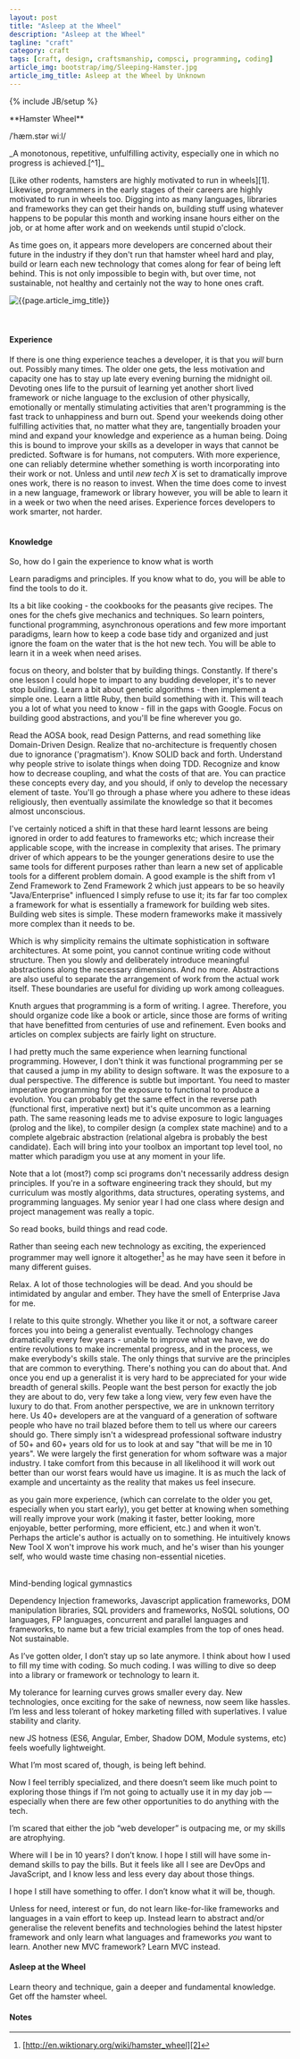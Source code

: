 ```yaml
---
layout: post
title: "Asleep at the Wheel"
description: "Asleep at the Wheel"
tagline: "craft"
category: craft
tags: [craft, design, craftsmanship, compsci, programming, coding]
article_img: bootstrap/img/Sleeping-Hamster.jpg
article_img_title: Asleep at the Wheel by Unknown
---
```

{% include JB/setup %}
<div class="intro">
<div class="intro-txt">
<span markdown="span">
**Hamster Wheel**
</span>

/ˈhæm.stər wiːl/ 

<p>
<span markdown="span">_A monotonous, repetitive, unfulfilling activity, especially one in which no progress is achieved.[^1]_</span>
</p>

<p>
<span markdown="span">[Like other rodents, hamsters are highly motivated to run in wheels][1].</span> Likewise, programmers in the early stages of their careers are highly motivated to run in wheels too. Digging into as many languages, libraries and frameworks they can get their hands on, building stuff using whatever happens to be popular this month and working insane hours either on the job, or at home after work and on weekends until stupid o'clock. 
</p>

<p>
As time goes on, it appears more developers are concerned about their future in the industry if they don't run that hamster wheel hard and play, build or learn each new technology that comes along for fear of being left behind. This is not only impossible to begin with, but over time, not sustainable, not healthy and certainly not the way to hone ones craft.
</p>

</div>
<div class="intro-img-border">
<div class="intro-img-bevel">
<div class="intro-img">
<img class="article-image" title="{{page.article_img_title}}" src="{{ASSET_PATH}}/{{page.article_img}}"/>
</div>
</div>
</div>
</div>
<br/>
<br/>

#### Experience 
If there is one thing experience teaches a developer, it is that you _will_ burn out. Possibly many times. The older one gets, the less motivation and capacity one has to stay up late every evening burning the midnight oil. Devoting ones life to the pursuit of learning yet another short lived framework or niche language to the exclusion of other physically, emotionally or mentally stimulating activities that aren't programming is the fast track to unhappiness and burn out. Spend your weekends doing other fulfilling activities that, no matter what they are, tangentially broaden your mind and expand your knowledge and experience as a human being. Doing this is bound to improve your skills as a developer in ways that cannot be predicted. Software is for humans, not computers. With more experience, one can reliably determine whether something is worth incorporating into their work or not. Unless and until _new tech X_ is set to dramatically improve ones work, there is no reason to invest. When the time does come to invest in a new language, framework or library however, you will be able to learn it in a week or two when the need arises. Experience forces developers to work smarter, not harder.
<br/>
<br/>

#### Knowledge
So, how do I gain the experience to know what is worth

Learn paradigms and principles. If you know what to do, you will be able to find the tools to do it.

Its a bit like cooking - the cookbooks for the peasants give recipes. The ones for the chefs give mechanics and techniques.
So learn pointers, functional programming, asynchronous operations and few more important paradigms, learn how to keep a code base tidy and organized and just ignore the foam on the water that is the hot new tech. You will be able to learn it in a week when need arises.

focus on theory, and bolster that by building things. Constantly. If there's one lesson I could hope to impart to any budding developer, it's to never stop building. Learn a bit about genetic algorithms - then implement a simple one. Learn a little Ruby, then build something with it. This will teach you a lot of what you need to know - fill in the gaps with Google. Focus on building good abstractions, and you'll be fine wherever you go.



Read the AOSA book, read Design Patterns, and read something like Domain-Driven Design. Realize that no-architecture is frequently chosen due to ignorance ('pragmatism'). Know SOLID back and forth. Understand why people strive to isolate things when doing TDD. Recognize and know how to decrease coupling, and what the costs of that are. You can practice these concepts every day, and you should, if only to develop the necessary element of taste.
You'll go through a phase where you adhere to these ideas religiously, then eventually assimilate the knowledge so that it becomes almost unconscious.

I've certainly noticed a shift in that these hard learnt lessons are being ignored in order to add features to frameworks etc; which increase their applicable scope, with the increase in complexity that arises. The primary driver of which appears to be the younger generations desire to use the same tools for different purposes rather than learn a new set of applicable tools for a different problem domain. A good example is the shift from v1 Zend Framework to Zend Framework 2 which just appears to be so heavily "Java/Enterprise" influenced I simply refuse to use it; its far far too complex a framework for what is essentially a framework for building web sites. Building web sites is simple. These modern frameworks make it massively more complex than it needs to be.

Which is why simplicity remains the ultimate sophistication in software architectures. At some point, you cannot continue writing code without structure. Then you slowly and deliberately introduce meaningful abstractions along the necessary dimensions.
And no more.
Abstractions are also useful to separate the arrangement of work from the actual work itself. These boundaries are useful for dividing up work among colleagues.

Knuth argues that programming is a form of writing. I agree. Therefore, you should organize code like a book or article, since those are forms of writing that have benefitted from centuries of use and refinement.
Even books and articles on complex subjects are fairly light on structure.

I had pretty much the same experience when learning functional programming. However, I don't think it was functional programming per se that caused a jump in my ability to design  software. It was the exposure to a dual perspective.
The difference is subtle but important. You need to master imperative programming for the exposure to functional to produce a  evolution. You can probably get the same effect in the reverse path (functional first, imperative next) but it's quite uncommon as a learning path.
The same reasoning leads me to advise exposure to logic languages (prolog and the like), to compiler design (a complex state machine) and to a complete algebraic abstraction (relational algebra is probably the best candidate). Each will bring into your toolbox an important top level tool, no matter which paradigm you use at any moment in your life.


Note that a lot (most?) comp sci programs don't necessarily address design principles. If you're in a software engineering track they should, but my curriculum was mostly algorithms, data structures, operating systems, and programming languages. My senior year I had one class where design and project management was really a topic.



So read books, build things and read code.






Rather than seeing each new technology as exciting, the experienced programmer may well ignore it altogether[^1] as he may have seen it before in many different guises.



Relax. A lot of those technologies will be dead. And you should be intimidated by angular and ember. They have the smell of Enterprise Java for me.




I relate to this quite strongly. Whether you like it or not, a software career forces you into being a generalist eventually. Technology changes dramatically every few years - unable to improve what we have, we do entire revolutions to make incremental progress, and in the process, we make everybody's skills stale. The only things that survive are the principles that are common to everything. There's nothing you can do about that. And once you end up a generalist it is very hard to be appreciated for your wide breadth of general skills. People want the best person for exactly the job they are about to do, very few take a long view, very few even have the luxury to do that.
From another perspective, we are in unknown territory here. Us 40+ developers are at the vanguard of a generation of software people who have no trail blazed before them to tell us where our careers should go. There simply isn't a widespread professional software industry of 50+ and 60+ years old for us to look at and say "that will be me in 10 years". We were largely the first generation for whom software was a major industry. I take comfort from this because in all likelihood it will work out better than our worst fears would have us imagine. It is as much the lack of example and uncertainty as the reality that makes us feel insecure.


as you gain more experience, (which can correlate to the older you get, especially when you start early), you get better at knowing when something will really improve your work (making it faster, better looking, more enjoyable, better performing, more efficient, etc.) and when it won't. Perhaps the article's author is actually on to something. He intuitively knows New Tool X won't improve his work much, and he's wiser than his younger self, who would waste time chasing non-essential niceties.
<br/>
<br/>







Mind-bending logical gymnastics 
 
 
 
Dependency Injection frameworks, Javascript application frameworks, DOM manipulation libraries, SQL providers and frameworks, NoSQL solutions, OO languages, FP languages, concurrent and parallel languages and frameworks, to name but a few tricial examples from the top of ones head. Not sustainable. 
 
 



As I’ve gotten older, I don’t stay up so late anymore.
I think about how I used to fill my time with coding. So much coding. I was willing to dive so deep into a library or framework or technology to learn it.

My tolerance for learning curves grows smaller every day. New technologies, once exciting for the sake of newness, now seem like hassles. I’m less and less tolerant of hokey marketing filled with superlatives. I value stability and clarity.


new JS hotness (ES6, Angular, Ember, Shadow DOM, Module systems, etc) feels woefully lightweight. 

What I’m most scared of, though, is being left behind.


Now I feel terribly specialized, and there doesn’t seem like much point to exploring those things if I’m not going to actually use it in my day job — especially when there are few other opportunities to do anything with the tech.

I’m scared that either the job “web developer” is outpacing me, or my skills are atrophying.

Where will I be in 10 years? I don’t know. I hope I still will have some in-demand skills to pay the bills. But it feels like all I see are DevOps and JavaScript, and I know less and less every day about those things.

I hope I still have something to offer. I don’t know what it will be, though.
 
 
 
 
 
 
 
 
 
 
 
 
 
 
 
 
 
 
 
 
 
 





Unless for need, interest or fun, do not learn like-for-like frameworks and languages in a vain effort to keep up. Instead learn to abstract and/or generalise the relevent benefits and technologies behind the latest hipster framework and only learn what languages and frameworks _you_ want to learn. Another new MVC framework? Learn MVC instead.


#### Asleep at the Wheel
Learn theory and technique, gain a deeper and fundamental knowledge. Get off the hamster wheel.



[1]:http://en.wikipedia.org/wiki/Hamster_wheel
[2]:http://en.wiktionary.org/wiki/hamster_wheel


#### Notes
[^1]:[http://en.wiktionary.org/wiki/hamster_wheel][2]